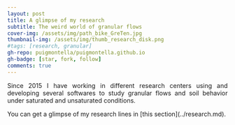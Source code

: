 ```yaml
---
layout: post
title: A glimpse of my research
subtitle: The weird world of granular flows
cover-img: /assets/img/path_bike_GreTen.jpg
thumbnail-img: /assets/img/thumb_research_disk.png
#tags: [research, granular]
gh-repo: puigmontella/puigmontella.github.io
gh-badge: [star, fork, follow]
comments: true
---
```

<p align="justify">   Since 2015 I have working in different research centers using and developing several softwares to study granular flows and soil behavior under saturated and unsaturated conditions. </p>  You can get a glimpse of my research lines in [this section](../research.md).
